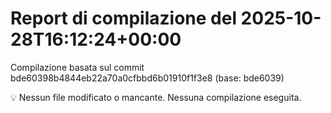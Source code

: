 # Report di compilazione del 2025-10-28T16:12:24+00:00

Compilazione basata sul commit bde60398b4844eb22a70a0cfbbd6b01910f1f3e8 (base: bde6039)

💡 Nessun file modificato o mancante. Nessuna compilazione eseguita.
